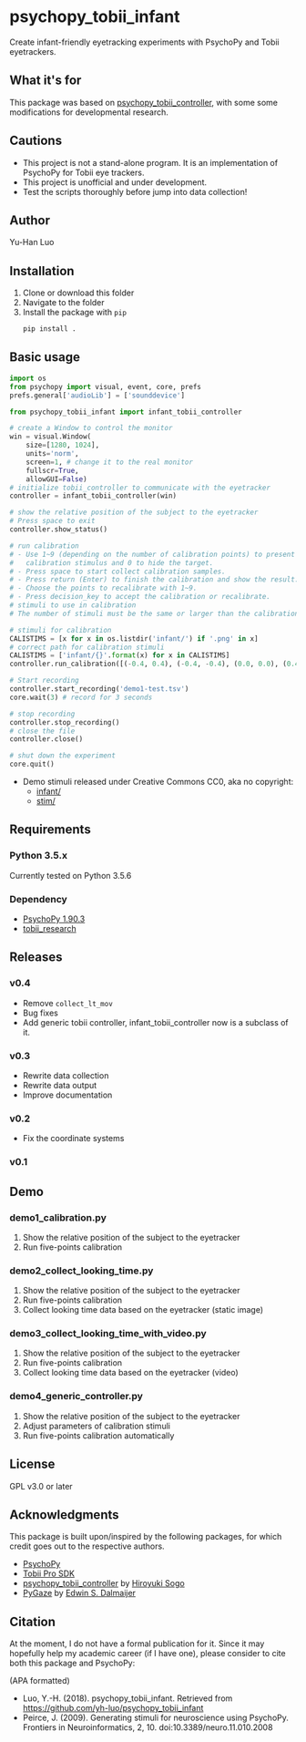 # psychopy_tobii_infant

Create infant-friendly eyetracking experiments with PsychoPy and Tobii eyetrackers.

## What it's for

This package was based on [psychopy_tobii_controller](https://github.com/hsogo/psychopy_tobii_controller), with some some modifications for developmental research.

## Cautions

- This project is not a stand-alone program. It is an implementation of PsychoPy for Tobii eye trackers.
- This project is unofficial and under development.
- Test the scripts thoroughly before jump into data collection!

## Author

Yu-Han Luo

## Installation

1. Clone or download this folder
2. Navigate to the folder
3. Install the package with `pip`
    ```python
    pip install .
    ```

## Basic usage

```python
import os
from psychopy import visual, event, core, prefs
prefs.general['audioLib'] = ['sounddevice']

from psychopy_tobii_infant import infant_tobii_controller

# create a Window to control the monitor
win = visual.Window(
    size=[1280, 1024],
    units='norm',
    screen=1, # change it to the real monitor
    fullscr=True,
    allowGUI=False)
# initialize tobii_controller to communicate with the eyetracker
controller = infant_tobii_controller(win)

# show the relative position of the subject to the eyetracker
# Press space to exit
controller.show_status()

# run calibration
# - Use 1~9 (depending on the number of calibration points) to present
#   calibration stimulus and 0 to hide the target.
# - Press space to start collect calibration samples.
# - Press return (Enter) to finish the calibration and show the result.
# - Choose the points to recalibrate with 1~9.
# - Press decision_key to accept the calibration or recalibrate.
# stimuli to use in calibration
# The number of stimuli must be the same or larger than the calibration points.

# stimuli for calibration
CALISTIMS = [x for x in os.listdir('infant/') if '.png' in x]
# correct path for calibration stimuli
CALISTIMS = ['infant/{}'.format(x) for x in CALISTIMS]
controller.run_calibration([(-0.4, 0.4), (-0.4, -0.4), (0.0, 0.0), (0.4, 0.4), (0.4, -0.4)], CALISTIMS)

# Start recording
controller.start_recording('demo1-test.tsv')
core.wait(3) # record for 3 seconds

# stop recording
controller.stop_recording()
# close the file
controller.close()

# shut down the experiment
core.quit()
```

+ Demo stimuli released under Creative Commons CC0, aka no copyright:
  + [infant/](https://bit.ly/2BnAGwG)
  + [stim/](https://bit.ly/2SQAOf9)

## Requirements

### Python 3.5.x

Currently tested on Python 3.5.6

### Dependency

- [PsychoPy 1.90.3](http://www.psychopy.org/)
- [tobii_research](https://pypi.python.org/pypi/tobii-research)

## Releases

### v0.4

- Remove `collect_lt_mov`
- Bug fixes
- Add generic tobii controller, infant_tobii_controller now is a subclass of it.

### v0.3

- Rewrite data collection
- Rewrite data output
- Improve documentation

### v0.2

- Fix the coordinate systems

### v0.1

## Demo

### demo1_calibration.py

1. Show the relative position of the subject to the eyetracker
2. Run five-points calibration

### demo2_collect_looking_time.py

1. Show the relative position of the subject to the eyetracker
2. Run five-points calibration
3. Collect looking time data based on the eyetracker (static image)

### demo3_collect_looking_time_with_video.py

1. Show the relative position of the subject to the eyetracker
2. Run five-points calibration
3. Collect looking time data based on the eyetracker (video)

### demo4_generic_controller.py

1. Show the relative position of the subject to the eyetracker
2. Adjust parameters of calibration stimuli
3. Run five-points calibration automatically

## License

GPL v3.0 or later

## Acknowledgments

This package is built upon/inspired by the following packages, for which credit goes out to the respective authors.

- [PsychoPy](http://www.psychopy.org/)
- [Tobii Pro SDK](https://www.tobiipro.com/product-listing/tobii-pro-sdk/)
- [psychopy_tobii_controller](https://github.com/hsogo/psychopy_tobii_controller) by [Hiroyuki Sogo](https://github.com/hsogo)
- [PyGaze](http://www.pygaze.org/) by [Edwin S. Dalmaijer](https://github.com/esdalmaijer)

## Citation

At the moment, I do not have a formal publication for it. Since it may hopefully help my academic career (if I have one), please consider to cite both this package and PsychoPy:

(APA formatted)
- Luo, Y.-H. (2018). psychopy_tobii_infant. Retrieved from https://github.com/yh-luo/psychopy_tobii_infant
- Peirce, J. (2009). Generating stimuli for neuroscience using PsychoPy. Frontiers in Neuroinformatics, 2, 10. doi:10.3389/neuro.11.010.2008
